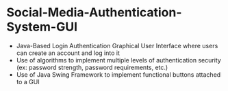 # Social-Media-Authentication-System-GUI

  - Java-Based Login Authentication Graphical User Interface where users can create an account and log into it
  - Use of algorithms to implement multiple levels of authentication security (ex: password strength, password requirements, etc.)
  - Use of Java Swing Framework to implement functional buttons attached to a GUI
